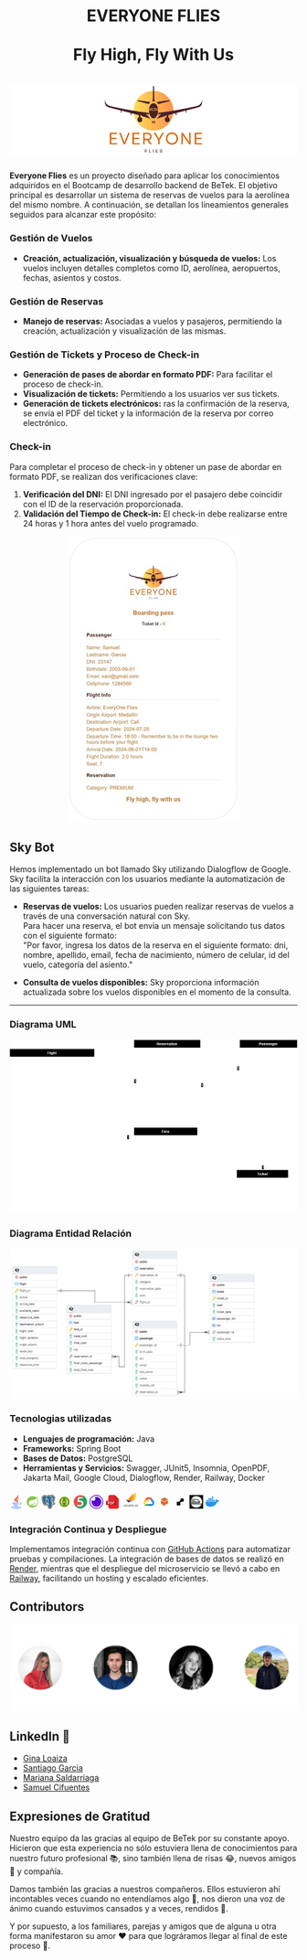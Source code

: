 <div align="center">
  <h1 align="center">
    EVERYONE FLIES
    <br />
    <br />
    Fly High, Fly With Us
    <br />
    <br />
      <img src="ImagesREADME/1.png" alt="LogoEveryoneFlies">
  </h1>
</div>

**Everyone Flies** es un proyecto diseñado para aplicar los conocimientos adquiridos en el Bootcamp de desarrollo backend de BeTek. El objetivo principal es desarrollar un sistema de reservas de vuelos para la aerolínea del mismo nombre. A continuación, se detallan los lineamientos generales seguidos para alcanzar este propósito:

### Gestión de Vuelos
- **Creación, actualización, visualización y búsqueda de vuelos:** Los vuelos incluyen detalles completos como ID, aerolínea, aeropuertos, fechas, asientos y costos.

### Gestión de Reservas
- **Manejo de reservas:** Asociadas a vuelos y pasajeros, permitiendo la creación, actualización y visualización de las mismas.

### Gestión de Tickets y Proceso de Check-in
- **Generación de pases de abordar en formato PDF:** Para facilitar el proceso de check-in.
- **Visualización de tickets:** Permitiendo a los usuarios ver sus tickets.
- **Generación de tickets electrónicos:** ras la confirmación de la reserva, se envía el PDF del ticket y la información de la reserva por correo electrónico.

### Check-in
Para completar el proceso de check-in y obtener un pase de abordar en formato PDF, se realizan dos verificaciones clave:
1. **Verificación del DNI:** El DNI ingresado por el pasajero debe coincidir con el ID de la reservación proporcionada.
2. **Validación del Tiempo de Check-in:** El check-in debe realizarse entre 24 horas y 1 hora antes del vuelo programado.

<div align="center">
      <img src="ImagesREADME/Ticket500.jpg" alt="TicketPDF">
</div>

## Sky Bot

Hemos implementado un bot llamado Sky utilizando Dialogflow de Google. Sky facilita la interacción con los usuarios mediante la automatización de las siguientes tareas:

- **Reservas de vuelos:** Los usuarios pueden realizar reservas de vuelos a través de una conversación natural con Sky. <br /> Para hacer una reserva, el bot envia un mensaje solicitando tus datos con el siguiente formato:<br /> "Por favor, ingresa los datos de la reserva en el siguiente formato: dni, nombre, apellido, email, fecha de nacimiento, número de celular, id del vuelo, categoría del asiento."

- **Consulta de vuelos disponibles:**  Sky proporciona información actualizada sobre los vuelos disponibles en el momento de la consulta.

---

### Diagrama UML

<div align="center">
      <img src="ImagesREADME/DiagramaUML.png" alt="TicketPDF">
</div>

### Diagrama Entidad Relación

<div align="center">
      <img src="ImagesREADME/DiagramaREM.png" alt="TicketPDF">
</div>

### Tecnologias utilizadas
- **Lenguajes de programación:** Java
- **Frameworks:** Spring Boot 
- **Bases de Datos:** PostgreSQL
- **Herramientas y Servicios:** Swagger, JUnit5, Insomnia, OpenPDF, Jakarta Mail, Google Cloud, Dialogflow, Render, Railway, Docker

![Java](ImagesREADME/java24.png)
![Sping Boot](ImagesREADME/Spring-boot24.png)
![Postgre](ImagesREADME/postgre24.png)
![Swagger](ImagesREADME/swagger24.png)
![JUnit](ImagesREADME/JUnit24.png)
![Insomnia](ImagesREADME/Insomnia24.png)
![Insomnia](ImagesREADME/pdf.png)
![Jakarta Mail](ImagesREADME/Jakarta24.png)
![Google Cloud](ImagesREADME/gcloud24.png)
![Jakarta Mail](ImagesREADME/Dialogflow24.png)
![Jakarta Mail](ImagesREADME/render.jpg)
![Jakarta Mail](ImagesREADME/railway1.png)
![Jakarta Mail](ImagesREADME/docker.png)

### Integración Continua y Despliegue
Implementamos integración continua con [GitHub Actions](https://github.com/SantiagoGZ1/Aerolinea_EveryOneFlies/actions) para automatizar pruebas y compilaciones. La integración de bases de datos se realizó en [Render](https://render.com/), mientras que el despliegue del microservicio se llevó a cabo en [Railway](https://railway.app/), facilitando un hosting y escalado eficientes.



## Contributors

<img src="ImagesREADME/participantes.png" alt="participantes">

## LinkedIn 🔵

- [Gina Loaiza](https://www.linkedin.com/in/ginaloaiza-dev/)
- [Santiago Garcia](https://www.linkedin.com/in/santiago-garcia-backendtech/)
- [Mariana Saldarriaga](https://www.linkedin.com/in/mariana-saldarriaga-backend/?utm_source=share&utm_campaign=share_via&utm_content=profile&utm_medium=android_app)
- [Samuel Cifuentes](https://www.linkedin.com/in/samucifbackend/)

## Expresiones de Gratitud

Nuestro equipo da las gracias al equipo de BeTek por su constante apoyo. Hicieron que esta experiencia no sólo estuviera llena de conocimientos para nuestro futuro profesional 📚, sino también llena de risas 😂, nuevos amigos 🤝 y compañía.

Damos también las gracias a nuestros compañeros. Ellos estuvieron ahí incontables veces cuando no entendíamos algo 🤔, nos dieron una voz de ánimo cuando estuvimos cansados y a veces, rendidos 💪.

Y por supuesto, a los familiares, parejas y amigos que de alguna u otra forma manifestaron su amor ❤️ para que lográramos llegar al final de este proceso 🏁.
